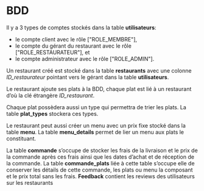 # BDD

Il y a 3 types de comptes stockés dans la table **utilisateurs**: 
  * le compte client avec le rôle ["ROLE_MEMBRE"], 
  * le compte du gérant du restaurant avec le rôle ["ROLE_RESTAURATEUR"], et 
  * le compte administrateur avec le rôle ["ROLE_ADMIN"].

Un restaurant créé est stocké dans la table **restaurants** avec une colonne *ID_restaurateur* pointant vers le gérant dans la table **utilisateurs**.

Le restaurant ajoute ses plats à la BDD, chaque plat est lié à un restaurant d’où la clé étrangère *ID_restaurant*.

Chaque plat possèdera aussi un type qui permettra de trier les plats.
La table **plat_types** stockera ces types.

Le restaurant peut aussi créer un menu avec un prix fixe stocké dans la table **menu**.
La table **menu_details** permet de lier un menu aux plats le constituant.

La table **commande** s’occupe de stocker les frais de la livraison et le prix de la commande après ces frais ainsi que les dates d’achat et de réception de la commande.
La table **commande_plats** liée à cette table s’occupe elle de conserver les détails de cette commande, les plats ou menu la composant et le prix total sans les frais.
**Feedback** contient les reviews des utilisateurs sur les restaurants

